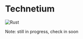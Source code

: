 # Technetium

![Rust](https://github.com/Torrencem/technetium/workflows/Rust/badge.svg?event=push)

Note: still in progress, check in soon

